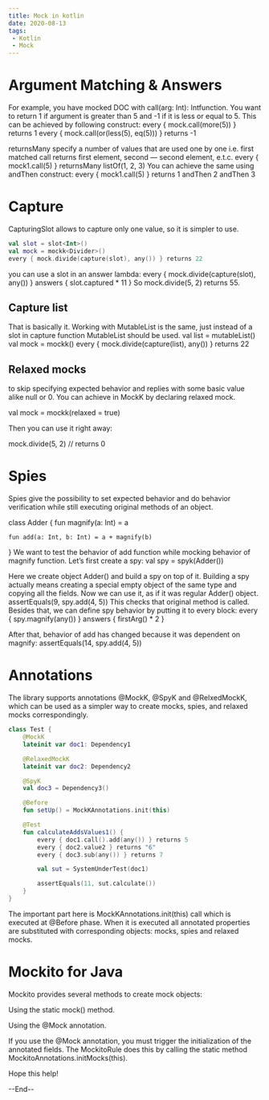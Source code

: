 ```yaml
---
title: Mock in kotlin
date: 2020-08-13
tags:
 - Kotlin
 - Mock
---
```


# Argument Matching & Answers
For example, you have mocked DOC with call(arg: Int): Intfunction. You want to return 1 if argument is greater than 5 and -1 if it is less or equal to 5. This can be achieved by following construct:
every { mock.call(more(5)) } returns 1
every { mock.call(or(less(5), eq(5))) } returns -1


returnsMany specify a number of values that are used one by one i.e. first matched call returns first element, second — second element, e.t.c.
every { mock1.call(5) } returnsMany listOf(1, 2, 3)
You can achieve the same using andThen construct:
every { mock1.call(5) } returns 1 andThen 2 andThen 3



# Capture



CapturingSlot allows to capture only one value, so it is simpler to use.


```kotlin
val slot = slot<Int>()
val mock = mockk<Divider>()
every { mock.divide(capture(slot), any()) } returns 22
```


you can use a slot in an answer lambda:
every { 
  mock.divide(capture(slot), any()) 
} answers {
  slot.captured * 11
}
So mock.divide(5, 2) returns 55.


## Capture list
That is basically it. Working with MutableList is the same, just instead of a slot in capture function MutableList should be used.
val list = mutableList<Int>()
val mock = mockk<Divider>()
every { mock.divide(capture(list), any()) } returns 22

## Relaxed mocks

to skip specifying expected behavior and replies with some basic value alike null or 0. You can achieve in MockK by declaring relaxed mock.

val mock = mockk<Divider>(relaxed = true)

Then you can use it right away:

mock.divide(5, 2) // returns 0


# Spies
Spies give the possibility to set expected behavior and do behavior verification while still executing original methods of an object.

class Adder {
    fun magnify(a: Int) = a

    fun add(a: Int, b: Int) = a + magnify(b)
}
We want to test the behavior of add function while mocking behavior of magnify function.
Let’s first create a spy:
val spy = spyk(Adder())

Here we create object Adder() and build a spy on top of it. Building a spy actually means creating a special empty object of the same type and copying all the fields.
Now we can use it, as if it was regular Adder() object.
assertEquals(9, spy.add(4, 5))
This checks that original method is called.
Besides that, we can define spy behavior by putting it to every block:
every { spy.magnify(any()) } answers { firstArg<Int>() * 2 }


After that, behavior of add has changed because it was dependent on magnify:
assertEquals(14, spy.add(4, 5))


# Annotations
The library supports annotations @MockK, @SpyK and @RelxedMockK, which can be used as a simpler way to create mocks, spies, and relaxed mocks correspondingly.
```kotlin
class Test {
    @MockK
    lateinit var doc1: Dependency1

    @RelaxedMockK
    lateinit var doc2: Dependency2

    @SpyK
    val doc3 = Dependency3()

    @Before
    fun setUp() = MockKAnnotations.init(this)

    @Test
    fun calculateAddsValues1() {
        every { doc1.call().add(any()) } returns 5
        every { doc2.value2 } returns "6"
        every { doc3.sub(any()) } returns 7

        val sut = SystemUnderTest(doc1)

        assertEquals(11, sut.calculate())
    }
}
```
The important part here is MockKAnnotations.init(this) call which is executed at @Before phase. When it is executed all annotated properties are substituted with corresponding objects: mocks, spies and relaxed mocks.


# Mockito for Java

Mockito provides several methods to create mock objects:

Using the static mock() method.

Using the @Mock annotation.

If you use the @Mock annotation, you must trigger the initialization of the annotated fields. The MockitoRule does this by calling the static method MockitoAnnotations.initMocks(this). 




Hope this help!

--End--
